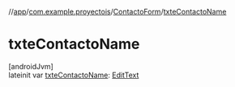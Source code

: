 //[app](../../../index.md)/[com.example.proyectois](../index.md)/[ContactoForm](index.md)/[txteContactoName](txte-contacto-name.md)

# txteContactoName

[androidJvm]\
lateinit var [txteContactoName](txte-contacto-name.md): [EditText](https://developer.android.com/reference/kotlin/android/widget/EditText.html)
